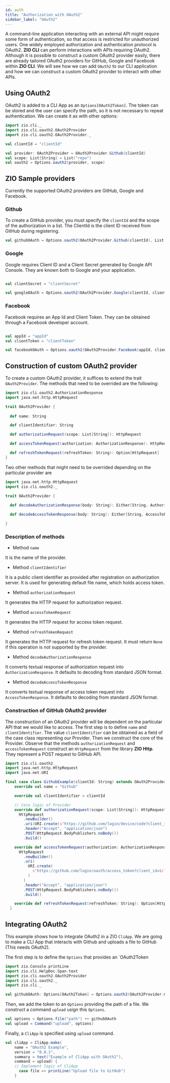 ```yaml
---
id: auth
title: "Authorization with OAuth2"
sidebar_label: "OAuth2"
---
```


A command-line application interacting with an external API might require some form of authentication, so that access is restricted for unauthorized users. One widely employed authorization and authentication protocol is OAuth2. **ZIO CLI** can perform interactions with APIs requiring OAuth2. Although it is possible to construct a custom OAuth2 provider easily, there are already tailored OAuth2 providers for GitHub, Google and Facebook within **ZIO CLI**. We will see how we can add `OAuth2` to our CLI application and how we can construct a custom OAuth2 provider to interact with other APIs.

## Using OAuth2

 OAuth2 is added to a CLI App as an `Options[OAuth2Token]`. The token can be stored and the user can specify the path, so it is not necessary to repeat authentication. We can create it as with other options:
```scala mdoc:silent
import zio.cli._
import zio.cli.oauth2.OAuth2Provider
import zio.cli.oauth2.OAuth2Provider._

val clientId = "clientId"

val provider: OAuth2Provider = OAuth2Provider.Github(clientId)
val scope: List[String] = List("repo")
val oauth2 = Options.oauth2(provider, scope)
```

## ZIO Sample providers
Currently the supported OAuth2 providers are GitHub, Google and Facebook.

### Github
To create a GitHub provider, you must specify the `clientId` and the scope of the authorization in a list. The ClientId is the client ID received from GitHub during registering.

```scala mdoc:silent
val githubOAuth = Options.oauth2(OAuth2Provider.Github(clientId), List("repo"))
```
### Google
Google requires Client ID and a Client Secret generated by Google API Console. They are known both to Google and your application.
```scala mdoc:silent

val clientSecret = "clientSecret"

val googleOAuth = Options.oauth2(OAuth2Provider.Google(clientId, clientSecret), Nil)

```

### Facebook
Facebook requires an App Id and Client Token. They can be obtained through a Facebook developer account.
```scala mdoc:silent

val appId = "appId"
val clientToken = "clientToken"

val facebookOAuth = Options.oauth2(OAuth2Provider.Facebook(appId, clientToken), Nil)

```

## Construction of custom OAuth2 provider
To create a custom OAuth2 provider, it suffices to extend the trait `OAuth2Provider`.
The methods that need to be overrided are the following:
```scala mdoc:reset
import zio.cli.oauth2.AuthorizationResponse
import java.net.http.HttpRequest

trait OAuth2Provider {
  
  def name: String

  def clientIdentifier: String

  def authorizationRequest(scope: List[String]): HttpRequest

  def accessTokenRequest(authorization: AuthorizationResponse): HttpRequest

  def refreshTokenRequest(refreshToken: String): Option[HttpRequest]
}
``` 
Two other methods that might need to be overrided depending on the particular provider are 
```scala mdoc:reset
import java.net.http.HttpRequest
import zio.cli.oauth2._

trait OAuth2Provider {
  
  def decodeAuthorizationResponse(body: String): Either[String, AuthorizationResponse]

  def decodeAccessTokenResponse(body: String): Either[String, AccessTokenResponse]

}
``` 
### Description of methods
- Method `name`

It is the name of the provider.
- Method `clientIdentifier`

It is a public client identifier as provided after registration on authorization
server. It is used for generating default file name, which holds access token.

- Method `authorizationRequest`

It generates the HTTP request for authorization request.

- Method `accessTokenRequest`

It generates the HTTP request for access token request.

- Method `refreshTokenRequest`

It generates the HTTP request for refresh token request. It must return `None` if this operation is not supported by the provider.

- Method `decodeAuthorizationResponse`

It converts textual response of authorization request into `AuthorizationResponse`. It defaults to decoding from standard JSON format.

- Method `decodeAccessTokenResponse`

It converts textual response of access token request into `AccessTokenResponse`.
It defaults to decoding from standard JSON format.

### Construction of GitHub OAuth2 provider
The construction of an OAuth2 provider will be dependent on the particular API that we would like to access. The first step is to define `name` and `clientIdentifier`. The value `clientIdentifier` can be obtained as a field of the case class representing our Provider. Then we construct the core of the Provider. Observe that the methods `authorizationRequest` and `accessTokenRequest` construct an `HttpRequest` from the library **ZIO Http**. They represent a POST request to GitHub API.

```scala mdoc:silent:reset
import zio.cli.oauth2._
import java.net.http.HttpRequest
import java.net.URI

final case class GithubExample(clientId: String) extends OAuth2Provider {
    override val name = "Github"

    override val clientIdentifier = clientId

    // Core logic of Provider
    override def authorizationRequest(scope: List[String]): HttpRequest =
      HttpRequest
        .newBuilder()
        .uri(URI.create(s"https://github.com/login/device/code?client_id=$clientId&scope=${scope.mkString(",")}"))
        .header("Accept", "application/json")
        .POST(HttpRequest.BodyPublishers.noBody())
        .build()

    override def accessTokenRequest(authorization: AuthorizationResponse): HttpRequest =
      HttpRequest
        .newBuilder()
        .uri(
          URI.create(
            s"https://github.com/login/oauth/access_token?client_id=$clientId&device_code=${authorization.deviceCode}&grant_type=urn:ietf:params:oauth:grant-type:device_code"
          )
        )
        .header("Accept", "application/json")
        .POST(HttpRequest.BodyPublishers.noBody())
        .build()

    override def refreshTokenRequest(refreshToken: String): Option[HttpRequest] = None
  }
```

## Integrating OAuth2
This example shows how to integrate OAuth2 in a ZIO `CliApp`. We are going to make a CLI App that interacts with Github and uploads a file to GitHub (This needs OAuth2).

The first step is to define the `Options` that provides an `OAuth2Token
```scala mdoc:silent:reset
import zio.Console.printLine
import zio.cli.HelpDoc.Span.text
import zio.cli.oauth2.OAuth2Provider
import zio.cli.oauth2._
import zio.cli._

val githubOAuth: Options[OAuth2Token] = Options.oauth2(OAuth2Provider.Github("sampleId"), List("repo"))
```
Then, we add the token to an `Options` providing the path of a file. We construct a command `upload` usign this `Options`.

```scala mdoc:silent
val options = Options.file("path") ++ githubOAuth
val upload = Command("upload", options)
```
Finally, a `CliApp` is specified using `upload` command.
```scala mdoc:silent
val cliApp = CliApp.make(
    name = "OAuth2 Example",
    version = "0.0.1",
    summary = text("Example of CliApp with OAuth2"),
    command = upload) {
    // Implement logic of CliApp
      case file => printLine("Upload file to GitHub")
    }
```


